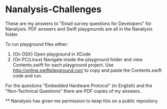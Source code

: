# Nanalysis-Challenges

These are my answers to "Email survey questions for Developers" for Nanalysis.
PDF answers and Swift playgrounds are all in the Nanalysis folder.

To run playground files either:
1. (On OSX) Open playground in XCode
2. (On PC/Linux) Navigate inside the playground folder and view Contents.swift for each playground project.
   Use http://online.swiftplayground.run/ to copy and paste the Contents.swift code and run.

For the questions "Embedded Hardware Protocol" (in English) and the "Non-Technical Questions" there are PDF copies of my answers.

** Nanalysis has given me permission to keep this on a public repository
